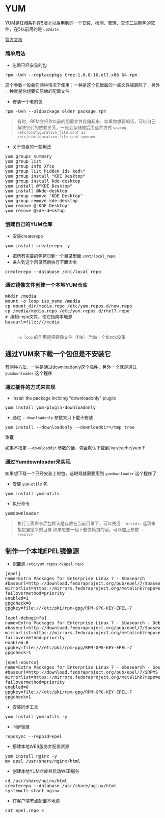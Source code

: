 
# YUM
YUM是红帽系列在5版本以后用到的一个安装、检测、管理、查询二进制包的软件，在5以前用的是 `up2date`

[官方文档](https://access.redhat.com/documentation/en-US/Red_Hat_Enterprise_Linux/7/html/System_Administrators_Guide/ch-yum.html)

### 简单用法

* 忽略已经安装的包

<pre>
rpm -Uvh --replacepkgs tree-1.6.0-10.el7.x86_64.rpm
</pre>
这个参数一般会在两种情况下使用；一种是这个包里面的一些文件被删除了，另外一种就是你想要它原始的配置文件。

* 安装一个老的包

<pre>
rpm -Uvh --oldpackage older_package.rpm
</pre>

> 有时，RPM会把你以前的配置文件存储起来，如果你想要的话，可以自己解决它们的依赖关系，一般会存储成后面这种方式 `saving /etc/configuration_file.conf as /etc/configuration_file.conf.rpmsave`

* 关于包组的一些用法

<pre>
yum groups summary
yum group list
yum group info Xfce
yum group list hidden ids ked\*
yum group install "KDE Desktop"
yum group install kde-desktop
yum install @"KDE Desktop"
yum install @kde-desktop
yum group remove "KDE Desktop"
yum group remove kde-desktop
yum remove @"KDE Desktop"
yum remove @kde-desktop
</pre>

### 创建自己的YUM仓库

* 安装createrepo

<pre>
yum install createrepo -y
</pre>

* 把所有需要的包拷贝到一个目录里面 `/mnt/local_repo` 
* 进入到这个目录然后执行下面命令

<pre>
createrepo --database /mnt/local_repo
</pre>

### 通过镜像文件创建一个本地YUM仓库

<pre>
mkdir /media
mount -o loop iso_name /media
cp mount_dir/media.repo /etc/yum.repos.d/new.repo
cp /media/media.repo /etc/yum.repos.d/rhel7.repo
# 编辑repo文件，使它指向本地源
baseurl=file:///media

</pre>

> `-o loop` 的作用是把镜像文件（file） 当做一个block设备

## 通过YUM来下载一个包但是不安装它

有两种方法，一种是通过downloadonly这个插件，另外一个就是通过 `yumdownloader` 这个程序

### 通过插件的方式来实现

* Install the package inclding "downloadonly" plugin:

<pre>
yum install yum-plugin-downloadonly
</pre>

* 通过 `--downloadonly` 参数来只下载不安装

<pre>
yum install --downloadonly --downloaddir=/tmp tree
</pre>


**注意**

如果不指定 `--downloaddir` 参数的话，包会默认下载到/var/cache/yum下

### 通过Yumdownloader来实现

如果想下载一个已经安装上的包，这时候就需要用到 `yumdownloader` 这个程序了

* 安装 `yum-utils` 包

<pre>
yum install yum-utils
</pre>

* 执行命令

<pre>
yumdownloader <package>
</pre>

> 执行上面命令后包默认是存放在当前目录下，可以使用 `--destdir` 选项来指定自定义的目录
> 如果想要一起下载依赖包的话，可以加上参数 `--resolve` 


## 制作一个本地EPEL镜像源
*  配置源
`/etc/yum.repos.d/epel.repo`
<pre>
[epel]
name=Extra Packages for Enterprise Linux 7 - $basearch
#baseurl=http://download.fedoraproject.org/pub/epel/7/$basearch
mirrorlist=https://mirrors.fedoraproject.org/metalink?repo=epel-7&arch=$basearch
failovermethod=priority
enabled=1
gpgcheck=0
gpgkey=file:///etc/pki/rpm-gpg/RPM-GPG-KEY-EPEL-7

[epel-debuginfo]
name=Extra Packages for Enterprise Linux 7 - $basearch - Debug
#baseurl=http://download.fedoraproject.org/pub/epel/7/$basearch/debug
mirrorlist=https://mirrors.fedoraproject.org/metalink?repo=epel-debug-7&arch=$basearch
failovermethod=priority
enabled=0
gpgkey=file:///etc/pki/rpm-gpg/RPM-GPG-KEY-EPEL-7
gpgcheck=1

[epel-source]
name=Extra Packages for Enterprise Linux 7 - $basearch - Source
#baseurl=http://download.fedoraproject.org/pub/epel/7/SRPMS
mirrorlist=https://mirrors.fedoraproject.org/metalink?repo=epel-source-7&arch=$basearch
failovermethod=priority
enabled=0
gpgkey=file:///etc/pki/rpm-gpg/RPM-GPG-KEY-EPEL-7
gpgcheck=1
</pre>

*  安装同步工具

<pre>
yum install yum-utils -y
</pre>

* 同步镜像

<pre>
reposync --repoid=epel
</pre>

* 搭建本地WEB服务并配置资源
<pre>
yum install nginx -y
mv epel /usr/share/nginx/html
</pre>

* 创建本地YUM仓库并启动WEB服务

<pre>
cd /usr/share/nginx/html
createrepo --database /usr/share/nginx/html
systemctl start nginx
</pre>

* 在客户端节点配置本地源

<pre>
cat epel.repo <<EOF
[epel]
name=local epel repository
baseurl=http://x.x.x.x/epel
enabled=1
gpgcheck=0
</pre>